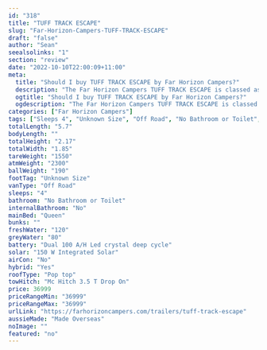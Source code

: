 ```yaml
---
id: "318"
title: "TUFF TRACK ESCAPE"
slug: "Far-Horizon-Campers-TUFF-TRACK-ESCAPE"
draft: "false"
author: "Sean"
seealsolinks: "1"
section: "review"
date: "2022-10-10T22:00:09+11:00"
meta:
  title: "Should I buy TUFF TRACK ESCAPE by Far Horizon Campers?"
  description: "The Far Horizon Campers TUFF TRACK ESCAPE is classed as Off Road, and sleeps 4 people. It is Made Overseas and comes in at Unknown Size. It generally has No Bathroom or Toilet."
  ogtitle: "Should I buy TUFF TRACK ESCAPE by Far Horizon Campers?"
  ogdescription: "The Far Horizon Campers TUFF TRACK ESCAPE is classed as Off Road, and sleeps 4 people. It is Made Overseas and comes in at Unknown Size. It generally has No Bathroom or Toilet."
categories: ["Far Horizon Campers"]
tags: ["Sleeps 4", "Unknown Size", "Off Road", "No Bathroom or Toilet", "Pop top", "Under 50k", "Made Overseas"]
totalLength: "5.7"
bodyLength: ""
totalHeight: "2.17"
totalWidth: "1.85"
tareWeight: "1550"
atmWeight: "2300"
ballWeight: "190"
footTag: "Unknown Size"
vanType: "Off Road"
sleeps: "4"
bathroom: "No Bathroom or Toilet"
internalBathroom: "No"
mainBed: "Queen"
bunks: ""
freshWater: "120"
greyWater: "80"
battery: "Dual 100 A/H Led crystal deep cycle"
solar: "150 W Integrated Solar"
airCon: "No"
hybrid: "Yes"
roofType: "Pop top"
towHitch: "Mc Hitch 3.5 T Drop On"
price: 36999
priceRangeMin: "36999"
priceRangeMax: "36999"
urlLink: "https://farhorizoncampers.com/trailers/tuff-track-escape"
aussieMade: "Made Overseas"
noImage: ""
featured: "no"
---
```

